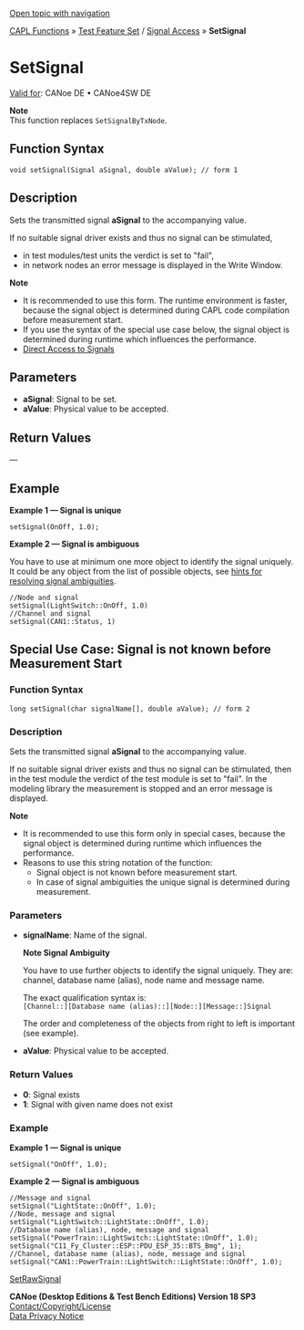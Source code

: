 [Open topic with navigation](../../../../../CANoeDEFamily.htm#Topics/CAPLFunctions/Test/Functions/CAPLfunctionSetSignal.md)

[CAPL Functions](../../CAPLfunctions.md) » [Test Feature Set](../CAPLfunctionsTFSOverview.md) / [Signal Access](../../SignalAccess/CAPLfunctionsSignalAccessOverview.md) » **SetSignal**

# SetSignal

[Valid for](../../../Shared/FeatureAvailability.md):  CANoe DE • CANoe4SW DE

**Note**  
This function replaces `SetSignalByTxNode`.

## Function Syntax

```plaintext
void setSignal(Signal aSignal, double aValue); // form 1
```

## Description

Sets the transmitted signal **aSignal** to the accompanying value.

If no suitable signal driver exists and thus no signal can be stimulated,

- in test modules/test units the verdict is set to "fail",
- in network nodes an error message is displayed in the Write Window.

**Note**

- It is recommended to use this form. The runtime environment is faster, because the signal object is determined during CAPL code compilation before measurement start.
- If you use the syntax of the special use case below, the signal object is determined during runtime which influences the performance.
- [Direct Access to Signals](../../../Shared/CAPL/SignalOrientedProgramming/SOPSetSignalValue.md)

## Parameters

- **aSignal**: Signal to be set.
- **aValue**: Physical value to be accepted.

## Return Values

—

## Example

**Example 1 — Signal is unique**

```plaintext
setSignal(OnOff, 1.0);
```

**Example 2 — Signal is ambiguous**

You have to use at minimum one more object to identify the signal uniquely. It could be any object from the list of possible objects, see [hints for resolving signal ambiguities](../../../Shared/CAPL/SignalOrientedProgramming/SOPSignalQualifying.md).

```plaintext
//Node and signal
setSignal(LightSwitch::OnOff, 1.0)
//Channel and signal
setSignal(CAN1::Status, 1)
```

## Special Use Case: Signal is not known before Measurement Start

### Function Syntax

```plaintext
long setSignal(char signalName[], double aValue); // form 2
```

### Description

Sets the transmitted signal **aSignal** to the accompanying value.

If no suitable signal driver exists and thus no signal can be stimulated, then in the test module the verdict of the test module is set to "fail". In the modeling library the measurement is stopped and an error message is displayed.

**Note**

- It is recommended to use this form only in special cases, because the signal object is determined during runtime which influences the performance.
- Reasons to use this string notation of the function:
  - Signal object is not known before measurement start.
  - In case of signal ambiguities the unique signal is determined during measurement.

### Parameters

- **signalName**: Name of the signal.

  **Note Signal Ambiguity**

  You have to use further objects to identify the signal uniquely. They are: channel, database name (alias), node name and message name.

  The exact qualification syntax is:  
  `[Channel::][Database name (alias)::][Node::][Message::]Signal`

  The order and completeness of the objects from right to left is important (see example).

- **aValue**: Physical value to be accepted.

### Return Values

- **0**: Signal exists
- **1**: Signal with given name does not exist

### Example

**Example 1 — Signal is unique**

```plaintext
setSignal("OnOff", 1.0);
```

**Example 2 — Signal is ambiguous**

```plaintext
//Message and signal
setSignal("LightState::OnOff", 1.0);
//Node, message and signal
setSignal("LightSwitch::LightState::OnOff", 1.0);
//Database name (alias), node, message and signal
setSignal("PowerTrain::LightSwitch::LightState::OnOff", 1.0);
setSignal("C11_Fy_Cluster::ESP::PDU_ESP_35::BTS_Bmg", 1);
//Channel, database name (alias), node, message and signal
setSignal("CAN1::PowerTrain::LightSwitch::LightState::OnOff", 1.0);
```

[SetRawSignal](CAPLfunctionSetRawSignal.md)

**CANoe (Desktop Editions & Test Bench Editions) Version 18 SP3**  
[Contact/Copyright/License](../../../Shared/ContactCopyrightLicense.md)  
[Data Privacy Notice](https://www.vector.com/int/en/company/get-info/privacy-policy/)
